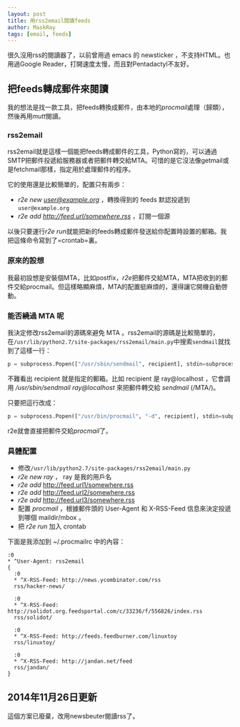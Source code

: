 ```yaml
---
layout: post
title: 用rss2email閱讀feeds
author: MaskRay
tags: [email, feeds]
---
```


很久沒用rss的閱讀器了，以前曾用過 emacs 的 newsticker ，不支持HTML。也用過Google Reader，打開速度太慢，而且對Pentadactyl不友好。

## 把feeds轉成郵件來閱讀

我的想法是找一款工具，把feeds轉換成郵件，由本地的*procmail*處理（歸類），然後再用*mutt*閱讀。

<!-- more -->

### rss2email

rss2email就是這樣一個能把feeds轉成郵件的工具，Python寫的，可以通過SMTP把郵件投遞給服務器或者把郵件轉交給MTA。可惜的是它沒法像getmail或是fetchmail那樣，指定用於處理郵件的程序。

它的使用還是比較簡單的，配置只有兩歩：

- *r2e new user@example.org* ，轉換得到的 feeds 默認投遞到`user@example.org`
- *r2e add http://feed.url/somewhere.rss* ，訂閱一個源

以後只要運行*r2e run*就能把新的feeds轉成郵件發送給你配置時設置的郵箱。我把這條命令寫到了=crontab=裏。

### 原來的設想

我最初設想是安裝個MTA，比如postfix，*r2e*把郵件交給MTA，MTA把收到的郵件交給procmail。但這樣略顯麻煩，MTA的配置挺麻煩的，還得讓它開機自動啓動。

### 能否繞過 MTA 呢

我決定修改rss2email的源碼來避免 MTA 。rss2email的源碼是比較簡單的，在`/usr/lib/python2.7/site-packages/rss2email/main.py`中搜索`sendmail`就找到了這樣一行：

```python
p = subprocess.Popen(["/usr/sbin/sendmail", recipient], stdin=subprocess.PIPE, stdout=subprocess.PIPE)
```

不難看出 recipient 就是指定的郵箱。比如 recipient 是 ray@localhost ，它會調用 */usr/sbin/sendmail ray@localhost* 來把郵件轉交給 *sendmail* (/MTA/)。

只要把這行改成：

```python
p = subprocess.Popen(["/usr/bin/procmail", "-d", recipient], stdin=subprocess.PIPE, stdout=subprocess.PIPE)
```

r2e就會直接把郵件交給*procmail*了。

### 具體配置

- 修改`/usr/lib/python2.7/site-packages/rss2email/main.py`
- *r2e new ray* ， ray 是我的用戶名
- *r2e add* http://feed.url1/somewhere.rss
- *r2e add* http://feed.url2/somewhere.rss
- *r2e add* http://feed.url3/somewhere.rss
- 配置 *procmail* ，根據郵件頭的 User-Agent 和 X-RSS-Feed 信息來決定投遞到哪個 maildir/mbox 。
- 把 *r2e run* 加入 crontab

下面是我添加到 ~/.procmailrc 中的內容：

    :0
    * ^User-Agent: rss2email
    {
      :0
      * ^X-RSS-Feed: http://news.ycombinator.com/rss
      rss/hacker-news/

      :0
      * ^X-RSS-Feed: http://solidot.org.feedsportal.com/c/33236/f/556826/index.rss
      rss/solidot/

      :0
      * ^X-RSS-Feed: http://feeds.feedburner.com/linuxtoy
      rss/linuxtoy/

      :0
      * ^X-RSS-Feed: http://jandan.net/feed
      rss/jandan/
    }

## 2014年11月26日更新

這個方案已廢棄，改用newsbeuter閱讀rss了。
